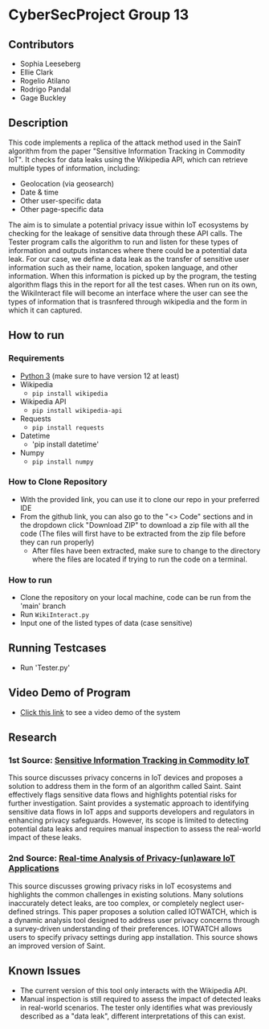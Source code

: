 # CyberSecProject Group 13

## **Contributors**
 * Sophia Leeseberg
 * Ellie Clark
 * Rogelio Atilano
 * Rodrigo Pandal
 * Gage Buckley

## **Description**
This code implements a replica of the attack method used in the SainT algorithm from the paper "Sensitive Information Tracking in Commodity IoT". It checks for data leaks using the Wikipedia API, which can retrieve multiple types of information, including:
- Geolocation (via geosearch)
- Date & time
- Other user-specific data
- Other page-specific data

The aim is to simulate a potential privacy issue within IoT ecosystems by checking for the leakage of sensitive data through these API calls. The Tester program calls the algorithm to run and listen for these
types of information and outputs instances where there could be a potential data leak. For our case, we define a data leak as the transfer of sensitive user information such as their name, location, spoken language,
and other information. When this information is picked up by the program, the testing algorithm flags this in the report for all the test cases. When run on its own, the WikiInteract file will become an interface where
the user can see the types of information that is trasnfered through wikipedia and the form in which it can captured.

## **How to run**

### **Requirements**
 * [Python 3](https://www.python.org/downloads/) (make sure to have version 12 at least)
 * Wikipedia
    * `pip install wikipedia`
 * Wikipedia API
    * `pip install wikipedia-api`
 * Requests
    * `pip install requests`
 * Datetime
    * 'pip install datetime'
 * Numpy
    * `pip install numpy`
  
### **How to Clone Repository**
 * With the provided link, you can use it to clone our repo in your preferred IDE
 * From the github link, you can also go to the "<> Code" sections and in the dropdown click "Download ZIP" to download a zip file with all the code (The files will first have to be extracted from the zip file before they can run properly)
    * After files have been extracted, make sure to change to the directory where the files are located if trying to run the code on a terminal.

### **How to run**
 * Clone the repository on your local machine, code can be run from the 'main' branch
 * Run `WikiInteract.py`
 * Input one of the listed types of data (case sensitive)

## **Running Testcases** 
 * Run 'Tester.py'

## **Video Demo of Program**
 * [Click this link](https://youtu.be/xgvZET97gWM) to see a video demo of the system

## **Research**

### **1st Source:** [Sensitive Information Tracking in Commodity IoT](https://arxiv.org/pdf/1802.08307v1)
This source discusses privacy concerns in IoT devices and proposes a solution to address them in the form of an algorithm called Saint. Saint effectively flags sensitive data flows and highlights potential risks for further investigation. Saint provides a systematic approach to identifying sensitive data flows in IoT apps and supports developers and regulators in enhancing privacy safeguards. However, its scope is limited to detecting potential data leaks and requires manual inspection to assess the real-world impact of these leaks.

### **2nd Source:** [Real-time Analysis of Privacy-(un)aware IoT Applications](https://arxiv.org/abs/1911.10461)
This source discusses growing privacy risks in IoT ecosystems and highlights the common challenges in existing solutions. Many solutions inaccurately detect leaks, are too complex, or completely neglect user-defined strings. This paper proposes a solution called IOTWATCH, which is a dynamic analysis tool designed to address user privacy concerns through a survey-driven understanding of their preferences. IOTWATCH allows users to specify privacy settings during app installation. This source shows an improved version of Saint.

## **Known Issues**
- The current version of this tool only interacts with the Wikipedia API.
- Manual inspection is still required to assess the impact of detected leaks in real-world scenarios. The tester only identifies what was previously described as a "data leak", different interpretations of this can exist.
